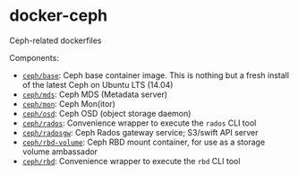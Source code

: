 docker-ceph
===========

Ceph-related dockerfiles

Components:

* [`ceph/base`](base/):  Ceph base container image.  This is nothing but a fresh install of the latest Ceph on Ubuntu LTS (14.04)
* [`ceph/mds`](mds/): Ceph MDS (Metadata server)
* [`ceph/mon`](mon/): Ceph Mon(itor)
* [`ceph/osd`](osd/): Ceph OSD (object storage daemon)
* [`ceph/rados`](rados/): Convenience wrapper to execute the `rados` CLI tool
* [`ceph/radosgw`](radosgw/): Ceph Rados gateway service; S3/swift API server
* [`ceph/rbd-volume`](rbd-volume/): Ceph RBD mount container, for use as a storage volume ambassador
* [`ceph/rbd`](rbd/): Convenience wrapper to execute the `rbd` CLI tool


